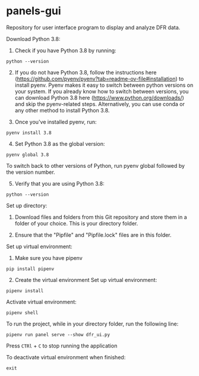 # panels-gui
Repository for user interface program to display and analyze DFR data.

Download Python 3.8:
1. Check if you have Python 3.8 by running:
```
python --version
```
2. If you do not have Python 3.8, follow the instructions here (https://github.com/pyenv/pyenv?tab=readme-ov-file#installation) to install pyenv. Pyenv makes it easy to switch between python versions on your system. If you already know how to switch between versions, you can download Python 3.8 here (https://www.python.org/downloads/) and skip the pyenv-related steps. Alternatively, you can use conda or any other method to install Python 3.8.
  
3. Once you've installed pyenv, run:
```
pyenv install 3.8
```

4. Set Python 3.8 as the global version:
```
pyenv global 3.8
```
To switch back to other versions of Python, run pyenv global followed by the version number.

5. Verify that you are using Python 3.8:
```
python --version
```

Set up directory:
1. Download files and folders from this Git repository and store them in a folder of your choice. This is your directory folder.

2. Ensure that the "Pipfile" and "Pipfile.lock" files are in this folder.


Set up virtual environment:
1. Make sure you have pipenv
```
pip install pipenv
```
2. Create the virtual environment
Set up virtual environment:
```
pipenv install
```

Activate virtual environment:
```
pipenv shell
```

To run the project, while in your directory folder, run the following line:
```
pipenv run panel serve --show dfr_ui.py
```
Press `CTRl` + `C` to stop running the application

To deactivate virtual environment when finished:
```
exit
```
